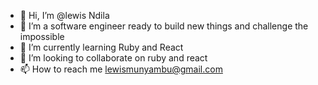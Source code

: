 - 👋 Hi, I’m @lewis Ndila
- 👀 I’m a software engineer ready to build new things and challenge the impossible
- 🌱 I’m currently learning Ruby and React
- 💞️ I’m looking to collaborate on ruby and react
- 📫 How to reach me lewismunyambu@gmail.com

<!---
lewiih001/lewiih001 is a ✨ special ✨ repository because its `README.md` (this file) appears on your GitHub profile.
You can click the Preview link to take a look at your changes.
--->
